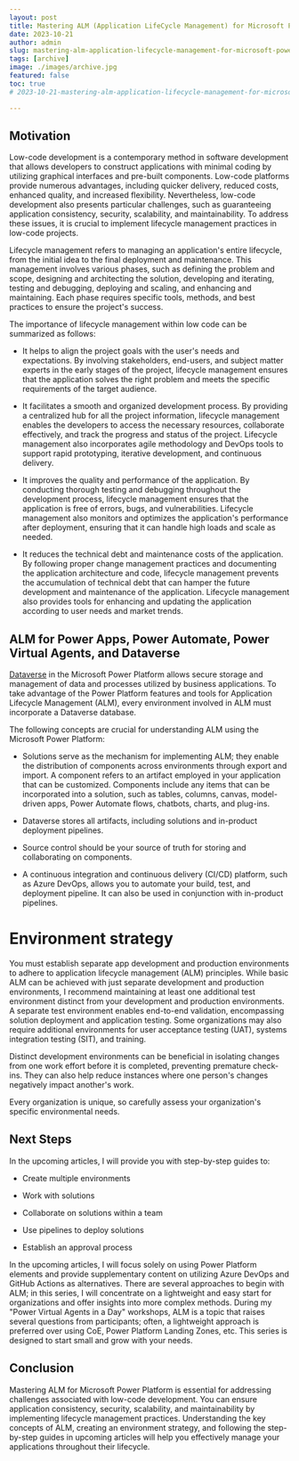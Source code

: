 ```yaml
---
layout: post
title: Mastering ALM (Application LifeCycle Management) for Microsoft Power Platform - A Comprehensive Guide (Part 1 - the basics)
date: 2023-10-21
author: admin
slug: mastering-alm-application-lifecycle-management-for-microsoft-power-platform-a-comprehensive-guide-part-1-the-basics
tags: [archive]
image: ./images/archive.jpg
featured: false
toc: true
# 2023-10-21-mastering-alm-application-lifecycle-management-for-microsoft-power-platform-a-comprehensive-guide-part-1-the-basics

---
```


## Motivation

Low-code development is a contemporary method in software development that allows developers to construct applications with minimal coding by utilizing graphical interfaces and pre-built components. Low-code platforms provide numerous advantages, including quicker delivery, reduced costs, enhanced quality, and increased flexibility. Nevertheless, low-code development also presents particular challenges, such as guaranteeing application consistency, security, scalability, and maintainability. To address these issues, it is crucial to implement lifecycle management practices in low-code projects.

Lifecycle management refers to managing an application's entire lifecycle, from the initial idea to the final deployment and maintenance. This management involves various phases, such as defining the problem and scope, designing and architecting the solution, developing and iterating, testing and debugging, deploying and scaling, and enhancing and maintaining. Each phase requires specific tools, methods, and best practices to ensure the project's success.

The importance of lifecycle management within low code can be summarized as follows:

* It helps to align the project goals with the user's needs and expectations. By involving stakeholders, end-users, and subject matter experts in the early stages of the project, lifecycle management ensures that the application solves the right problem and meets the specific requirements of the target audience.
    
* It facilitates a smooth and organized development process. By providing a centralized hub for all the project information, lifecycle management enables the developers to access the necessary resources, collaborate effectively, and track the progress and status of the project. Lifecycle management also incorporates agile methodology and DevOps tools to support rapid prototyping, iterative development, and continuous delivery.
    
* It improves the quality and performance of the application. By conducting thorough testing and debugging throughout the development process, lifecycle management ensures that the application is free of errors, bugs, and vulnerabilities. Lifecycle management also monitors and optimizes the application's performance after deployment, ensuring that it can handle high loads and scale as needed.
    
* It reduces the technical debt and maintenance costs of the application. By following proper change management practices and documenting the application architecture and code, lifecycle management prevents the accumulation of technical debt that can hamper the future development and maintenance of the application. Lifecycle management also provides tools for enhancing and updating the application according to user needs and market trends.
    

## ALM for Power Apps, Power Automate, Power Virtual Agents, and Dataverse

[Dataverse](https://learn.microsoft.com/en-us/powerapps/maker/data-platform/data-platform-intro) in the Microsoft Power Platform allows secure storage and management of data and processes utilized by business applications. To take advantage of the Power Platform features and tools for Application Lifecycle Management (ALM), every environment involved in ALM must incorporate a Dataverse database.

The following concepts are crucial for understanding ALM using the Microsoft Power Platform:

* Solutions serve as the mechanism for implementing ALM; they enable the distribution of components across environments through export and import. A component refers to an artifact employed in your application that can be customized. Components include any items that can be incorporated into a solution, such as tables, columns, canvas, model-driven apps, Power Automate flows, chatbots, charts, and plug-ins.
    
* Dataverse stores all artifacts, including solutions and in-product deployment pipelines.
    
* Source control should be your source of truth for storing and collaborating on components.
    
* A continuous integration and continuous delivery (CI/CD) platform, such as Azure DevOps, allows you to automate your build, test, and deployment pipeline. It can also be used in conjunction with in-product pipelines.
    

# **Environment strategy**

You must establish separate app development and production environments to adhere to application lifecycle management (ALM) principles. While basic ALM can be achieved with just separate development and production environments, I recommend maintaining at least one additional test environment distinct from your development and production environments. A separate test environment enables end-to-end validation, encompassing solution deployment and application testing. Some organizations may also require additional environments for user acceptance testing (UAT), systems integration testing (SIT), and training.

Distinct development environments can be beneficial in isolating changes from one work effort before it is completed, preventing premature check-ins. They can also help reduce instances where one person's changes negatively impact another's work.

Every organization is unique, so carefully assess your organization's specific environmental needs.

## Next Steps

In the upcoming articles, I will provide you with step-by-step guides to:

* Create multiple environments
    
* Work with solutions
    
* Collaborate on solutions within a team
    
* Use pipelines to deploy solutions
    
* Establish an approval process
    

In the upcoming articles, I will focus solely on using Power Platform elements and provide supplementary content on utilizing Azure DevOps and GitHub Actions as alternatives. There are several approaches to begin with ALM; in this series, I will concentrate on a lightweight and easy start for organizations and offer insights into more complex methods. During my "Power Virtual Agents in a Day" workshops, ALM is a topic that raises several questions from participants; often, a lightweight approach is preferred over using CoE, Power Platform Landing Zones, etc. This series is designed to start small and grow with your needs.

## Conclusion

Mastering ALM for Microsoft Power Platform is essential for addressing challenges associated with low-code development. You can ensure application consistency, security, scalability, and maintainability by implementing lifecycle management practices. Understanding the key concepts of ALM, creating an environment strategy, and following the step-by-step guides in upcoming articles will help you effectively manage your applications throughout their lifecycle.